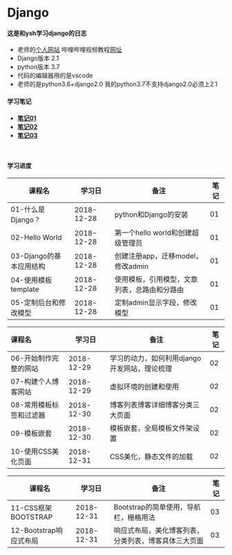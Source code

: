 # Django
#### 这是和ysh学习django的日志

- 老师的[个人网站](http://yshblog.com/)  哔哩哔哩视频教程[网址](https://space.bilibili.com/252028233?spm_id_from=333.788.b_765f7570696e666f.1)
- Django版本 2.1
- python版本 3.7
- 代码的编辑器用的是vscode
- 老师的是python3.6+django2.0 我的python3.7不支持django2.0必须上2.1

#### 学习笔记

- [**笔记01**](./studyreport/week01.md) 
- [**笔记02**](./studyreport/week02.md)
- [**笔记03**](./studyreport/week03.md)

​	

#### 学习进度

| 课程名                  | 学习日     | 备注                                         | 笔记 |
| ----------------------- | ---------- | -------------------------------------------- | ---- |
| 01-什么是Django？       | 2018-12-28 | python和Django的安装                         | 01   |
| 02-Hello World          | 2018-12-28 | 第一个hello world和创建超级管理员            | 01   |
| 03-Django的基本应用结构 | 2018-12-28 | 创建注册app，迁移model，修改admin            | 01   |
| 04-使用模板template     | 2018-12-28 | 使用模板，引用模型，文章列表，总路由和分路由 | 01   |
| 05-定制后台和修改模型   | 2018-12-28 | 定制admin显示字段，修改模型                  | 01   |

| 课程名                  | 学习日     | 备注                                         | 笔记 |
| :---------------------- | ---------- | -------------------------------------------- | ---- |
| 06-开始制作完整的网站   | 2018-12-29 | 学习的动力，如何利用django开发网站，理论梳理 | 02   |
| 07-构建个人博客网站     | 2018-12-29 | 虚拟环境的创建和使用                         | 02   |
| 08-常用模板标签和过滤器 | 2018-12-30 | 博客列表博客详细博客分类三大页面             | 02   |
| 09-模板嵌套             | 2018-12-30 | 模板嵌套，全局模板文件架设置                 | 02   |
| 10-使用CSS美化页面      | 2018-12-31 | CSS美化，静态文件的加载                      | 02   |

| 课程名                 | 学习日     | 备注                                                 | 笔记 |
| ---------------------- | ---------- | ---------------------------------------------------- | ---- |
| 11-CSS框架BOOTSTRAP    | 2018-12-31 | Bootstrap的简单使用，导航栏，栅格用法                | 03   |
| 12-Bootstrap响应式布局 | 2018-12-31 | 响应式布局，美化博客列表，分类列表，博客具体三大页面 | 03   |

